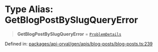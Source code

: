 # Type Alias: GetBlogPostBySlugQueryError

> **GetBlogPostBySlugQueryError** = [`ProblemDetails`](../interfaces/ProblemDetails.md)

Defined in: [packages/api-orval/gen/apis/blog-posts/blog-posts.ts:239](https://github.com/the-inconvenience-store/mono-example/blob/77ed7dd80da67d5d4a2bd8320e638952ed491201/packages/api-orval/gen/apis/blog-posts/blog-posts.ts#L239)

